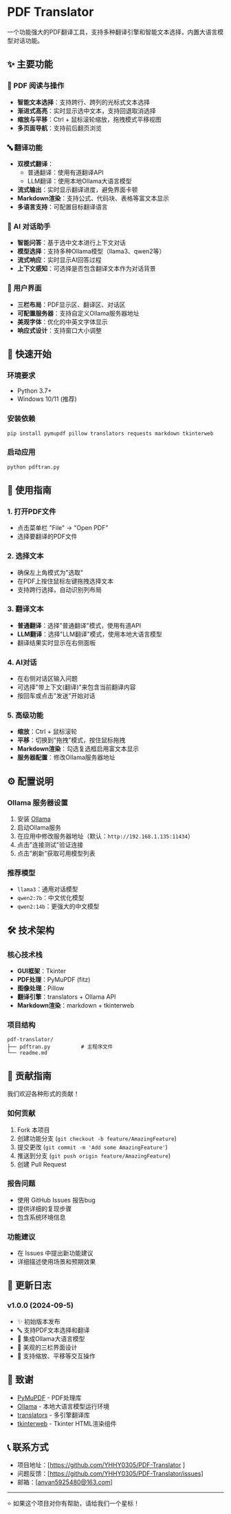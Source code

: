 # PDF Translator

一个功能强大的PDF翻译工具，支持多种翻译引擎和智能文本选择，内置大语言模型对话功能。

## ✨ 主要功能

### 📄 PDF 阅读与操作
- **智能文本选择**：支持跨行、跨列的光标式文本选择
- **渐进式高亮**：实时显示选中文本，支持回退取消选择
- **缩放与平移**：Ctrl + 鼠标滚轮缩放，拖拽模式平移视图
- **多页面导航**：支持前后翻页浏览

### 🔤 翻译功能
- **双模式翻译**：
  - 普通翻译：使用有道翻译API
  - LLM翻译：使用本地Ollama大语言模型
- **流式输出**：实时显示翻译进度，避免界面卡顿
- **Markdown渲染**：支持公式、代码块、表格等富文本显示
- **多语言支持**：可配置目标翻译语言

### 🤖 AI 对话助手
- **智能问答**：基于选中文本进行上下文对话
- **模型选择**：支持多种Ollama模型（llama3、qwen2等）
- **流式响应**：实时显示AI回答过程
- **上下文感知**：可选择是否包含翻译文本作为对话背景

### 🎨 用户界面
- **三栏布局**：PDF显示区、翻译区、对话区
- **可配置服务器**：支持自定义Ollama服务器地址
- **美观字体**：优化的中英文字体显示
- **响应式设计**：支持窗口大小调整

## 🚀 快速开始

### 环境要求
- Python 3.7+
- Windows 10/11 (推荐)

### 安装依赖
```bash
pip install pymupdf pillow translators requests markdown tkinterweb
```

### 启动应用
```bash
python pdftran.py
```

## 📖 使用指南

### 1. 打开PDF文件
- 点击菜单栏 "File" → "Open PDF"
- 选择要翻译的PDF文件

### 2. 选择文本
- 确保左上角模式为"选取"
- 在PDF上按住鼠标左键拖拽选择文本
- 支持跨行选择，自动识别列布局

### 3. 翻译文本
- **普通翻译**：选择"普通翻译"模式，使用有道API
- **LLM翻译**：选择"LLM翻译"模式，使用本地大语言模型
- 翻译结果实时显示在右侧面板

### 4. AI对话
- 在右侧对话区输入问题
- 可选择"带上下文(翻译)"来包含当前翻译内容
- 按回车或点击"发送"开始对话

### 5. 高级功能
- **缩放**：Ctrl + 鼠标滚轮
- **平移**：切换到"拖拽"模式，按住鼠标拖拽
- **Markdown渲染**：勾选复选框启用富文本显示
- **服务器配置**：修改Ollama服务器地址

## ⚙️ 配置说明

### Ollama 服务器设置
1. 安装 [Ollama](https://ollama.ai/)
2. 启动Ollama服务
3. 在应用中修改服务器地址（默认：`http://192.168.1.135:11434`）
4. 点击"连接测试"验证连接
5. 点击"刷新"获取可用模型列表

### 推荐模型
- `llama3`：通用对话模型
- `qwen2:7b`：中文优化模型
- `qwen2:14b`：更强大的中文模型

## 🛠️ 技术架构

### 核心技术栈
- **GUI框架**：Tkinter
- **PDF处理**：PyMuPDF (fitz)
- **图像处理**：Pillow
- **翻译引擎**：translators + Ollama API
- **Markdown渲染**：markdown + tkinterweb

### 项目结构
```
pdf-translator/
├── pdftran.py          # 主程序文件
└── readme.md     
```

## 🤝 贡献指南

我们欢迎各种形式的贡献！

### 如何贡献
1. Fork 本项目
2. 创建功能分支 (`git checkout -b feature/AmazingFeature`)
3. 提交更改 (`git commit -m 'Add some AmazingFeature'`)
4. 推送到分支 (`git push origin feature/AmazingFeature`)
5. 创建 Pull Request

### 报告问题
- 使用 GitHub Issues 报告bug
- 提供详细的复现步骤
- 包含系统环境信息

### 功能建议
- 在 Issues 中提出新功能建议
- 详细描述使用场景和预期效果

## 📝 更新日志

### v1.0.0 (2024-09-5)
- ✨ 初始版本发布
- 🔤 支持PDF文本选择和翻译
- 🤖 集成Ollama大语言模型
- 🎨 美观的三栏界面设计
- 📱 支持缩放、平移等交互操作

## 🙏 致谢

- [PyMuPDF](https://pymupdf.readthedocs.io/) - PDF处理库
- [Ollama](https://ollama.ai/) - 本地大语言模型运行环境
- [translators](https://github.com/UlionTse/translators) - 多引擎翻译库
- [tkinterweb](https://github.com/rdbende/tkinterweb) - Tkinter HTML渲染组件

## 📞 联系方式

- 项目地址：[https://github.com/YHHY0305/PDF-Translator ]
- 问题反馈：[https://github.com/YHHY0305/PDF-Translator/issues]
- 邮箱：[anyan5925480@163.com]

---

⭐ 如果这个项目对你有帮助，请给我们一个星标！
